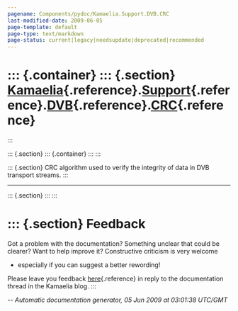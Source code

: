 ```yaml
---
pagename: Components/pydoc/Kamaelia.Support.DVB.CRC
last-modified-date: 2009-06-05
page-template: default
page-type: text/markdown
page-status: current|legacy|needsupdate|deprecated|recommended
---
```

::: {.container}
::: {.section}
[Kamaelia](/Components/pydoc/Kamaelia.html){.reference}.[Support](/Components/pydoc/Kamaelia.Support.html){.reference}.[DVB](/Components/pydoc/Kamaelia.Support.DVB.html){.reference}.[CRC](/Components/pydoc/Kamaelia.Support.DVB.CRC.html){.reference}
========================================================================================================================================================================================================================================================
:::

::: {.section}
::: {.container}
:::
:::

::: {.section}
CRC algorithm used to verify the integrity of data in DVB transport
streams.
:::

------------------------------------------------------------------------

::: {.section}
:::
:::

::: {.section}
Feedback
========

Got a problem with the documentation? Something unclear that could be
clearer? Want to help improve it? Constructive criticism is very welcome
- especially if you can suggest a better rewording!

Please leave you feedback
[here](../../../cgi-bin/blog/blog.cgi?rm=viewpost&nodeid=1142023701){.reference}
in reply to the documentation thread in the Kamaelia blog.
:::

*\-- Automatic documentation generator, 05 Jun 2009 at 03:01:38 UTC/GMT*
